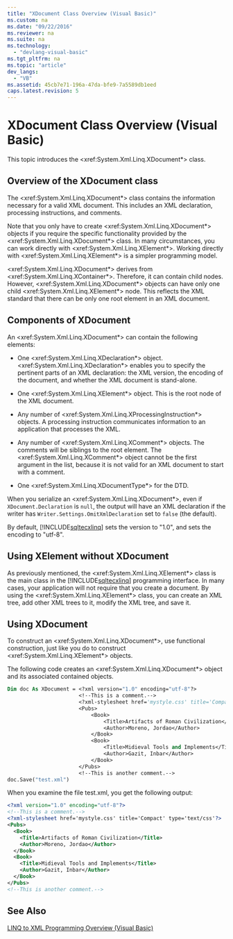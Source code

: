 ```yaml
---
title: "XDocument Class Overview (Visual Basic)"
ms.custom: na
ms.date: "09/22/2016"
ms.reviewer: na
ms.suite: na
ms.technology: 
  - "devlang-visual-basic"
ms.tgt_pltfrm: na
ms.topic: "article"
dev_langs: 
  - "VB"
ms.assetid: 45cb7e71-196a-47da-bfe9-7a5589db1eed
caps.latest.revision: 5
---
```

# XDocument Class Overview (Visual Basic)
This topic introduces the \<xref:System.Xml.Linq.XDocument*> class.  
  
## Overview of the XDocument class  
 The \<xref:System.Xml.Linq.XDocument*> class contains the information necessary for a valid XML document. This includes an XML declaration, processing instructions, and comments.  
  
 Note that you only have to create \<xref:System.Xml.Linq.XDocument*> objects if you require the specific functionality provided by the \<xref:System.Xml.Linq.XDocument*> class. In many circumstances, you can work directly with \<xref:System.Xml.Linq.XElement*>. Working directly with \<xref:System.Xml.Linq.XElement*> is a simpler programming model.  
  
 \<xref:System.Xml.Linq.XDocument*> derives from \<xref:System.Xml.Linq.XContainer*>. Therefore, it can contain child nodes. However, \<xref:System.Xml.Linq.XDocument*> objects can have only one child \<xref:System.Xml.Linq.XElement*> node. This reflects the XML standard that there can be only one root element in an XML document.  
  
## Components of XDocument  
 An \<xref:System.Xml.Linq.XDocument*> can contain the following elements:  
  
-   One \<xref:System.Xml.Linq.XDeclaration*> object. \<xref:System.Xml.Linq.XDeclaration*> enables you to specify the pertinent parts of an XML declaration: the XML version, the encoding of the document, and whether the XML document is stand-alone.  
  
-   One \<xref:System.Xml.Linq.XElement*> object. This is the root node of the XML document.  
  
-   Any number of \<xref:System.Xml.Linq.XProcessingInstruction*> objects. A processing instruction communicates information to an application that processes the XML.  
  
-   Any number of \<xref:System.Xml.Linq.XComment*> objects. The comments will be siblings to the root element. The \<xref:System.Xml.Linq.XComment*> object cannot be the first argument in the list, because it is not valid for an XML document to start with a comment.  
  
-   One \<xref:System.Xml.Linq.XDocumentType*> for the DTD.  
  
 When you serialize an \<xref:System.Xml.Linq.XDocument*>, even if `XDocument.Declaration` is `null`, the output will have an XML declaration if the writer has `Writer.Settings.OmitXmlDeclaration` set to `false` (the default).  
  
 By default, [!INCLUDE[sqltecxlinq](../vs140/includes/sqltecxlinq_md.md)] sets the version to "1.0", and sets the encoding to "utf-8".  
  
## Using XElement without XDocument  
 As previously mentioned, the \<xref:System.Xml.Linq.XElement*> class is the main class in the [!INCLUDE[sqltecxlinq](../vs140/includes/sqltecxlinq_md.md)] programming interface. In many cases, your application will not require that you create a document. By using the \<xref:System.Xml.Linq.XElement*> class, you can create an XML tree, add other XML trees to it, modify the XML tree, and save it.  
  
## Using XDocument  
 To construct an \<xref:System.Xml.Linq.XDocument*>, use functional construction, just like you do to construct \<xref:System.Xml.Linq.XElement*> objects.  
  
 The following code creates an \<xref:System.Xml.Linq.XDocument*> object and its associated contained objects.  
  
```vb  
Dim doc As XDocument = <?xml version="1.0" encoding="utf-8"?>  
                       <!--This is a comment.-->  
                       <?xml-stylesheet href='mystyle.css' title='Compact' type='text/css'?>  
                       <Pubs>  
                           <Book>  
                               <Title>Artifacts of Roman Civilization</Title>  
                               <Author>Moreno, Jordao</Author>  
                           </Book>  
                           <Book>  
                               <Title>Midieval Tools and Implements</Title>  
                               <Author>Gazit, Inbar</Author>  
                           </Book>  
                       </Pubs>  
                       <!--This is another comment.-->  
doc.Save("test.xml")  
```  
  
 When you examine the file test.xml, you get the following output:  
  
```xml  
<?xml version="1.0" encoding="utf-8"?>  
<!--This is a comment.-->  
<?xml-stylesheet href='mystyle.css' title='Compact' type='text/css'?>  
<Pubs>  
  <Book>  
    <Title>Artifacts of Roman Civilization</Title>  
    <Author>Moreno, Jordao</Author>  
  </Book>  
  <Book>  
    <Title>Midieval Tools and Implements</Title>  
    <Author>Gazit, Inbar</Author>  
  </Book>  
</Pubs>  
<!--This is another comment.-->  
```  
  
## See Also  
 [LINQ to XML Programming Overview (Visual Basic)](../vs140/linq-to-xml-programming-overview--visual-basic-.md)